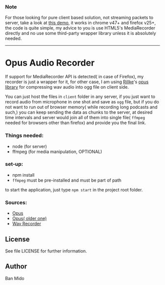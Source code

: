 ### Note

For those looking for pure client based solution, not streaming packets to server, take a look at [this demo](https://github.com/Mido22/MediaRecorder-sample), it works in chrome v47+ and firefox v25+, the code is quite simple, my advice to you is use HTML5's MediaRecorder directly and no use some third-party wrapper library unless it is absolutely needed.

---

#  Opus Audio Recorder


If support for MediaRecorder API is detected( in case of Firefox), my recorder is just a wrapper for it, for other case, I am using [Rillke](https://github.com/Rillke)'s [opus library](https://github.com/Rillke/opusenc.js) for compressing wav audio into ogg file on client side.

You can just host the files in `client` folder in any server, if you just want to record audio from microphone in one shot and save as `ogg` file, but if you do not want to run out of browser memory( while recording long podcasts and such,) you can keep sending the data as chunks to the server, at desired time intervals and server would join all of them into single file( `ffmpeg` needed for browsers other than firefox) and provide you the final link.


### Things needed:
* node (for server)
* ffmpeg (for media manipulation, OPTIONAL)


### set-up:
 * npm install 
 * `ffmpeg` must be pre-installed and must be part of path
 
to start the application, just type `npm start` in the project root folder.

 
### Sources:
  * [Opus](https://github.com/Rillke/opusenc.js)
  * [Opus( older one)](https://github.com/kazuki/opus.js-sample)
  * [Wav Recorder](https://github.com/mattdiamond/Recorderjs)

 
License
-------

See file LICENSE for further information.


Author
------

Ban Mido


